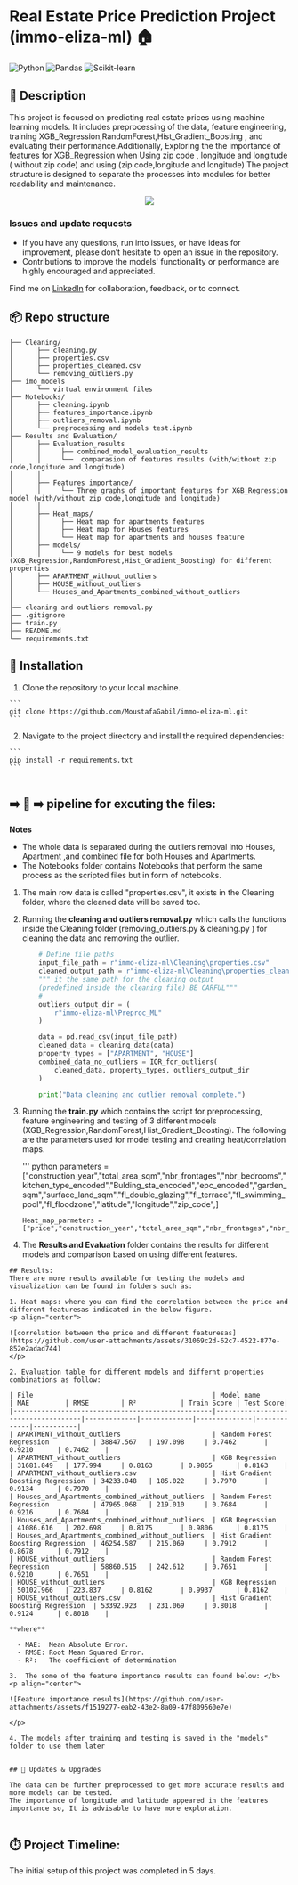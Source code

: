 # Real Estate Price Prediction Project (immo-eliza-ml) 🏠
![Python](https://img.shields.io/badge/Made%20with-Python-1f425f.svg)
![Pandas](https://img.shields.io/badge/uses-Pandas-blue.svg)
![Scikit-learn](https://img.shields.io/badge/uses-Scikit--learn-orange.svg)




## 🏢 Description

This project is focused on predicting real estate prices using machine learning models. It includes preprocessing of the data, feature engineering, training XGB_Regression,RandomForest,Hist_Gradient_Boosting , and evaluating their performance.Additionally, Exploring the the importance of features for XGB_Regression when Using zip code , longitude and longitude ( without zip code) and using (zip code,longitude and longitude)
The project structure is designed to separate the processes into modules for better readability and maintenance.
<p align="center">
  <img src="https://miro.medium.com/v2/resize:fit:640/1*D6s2K1y7kjE14swcgITB1w.png" />
</p>

### Issues and update requests
- If you have any questions, run into issues, or have ideas for improvement, please don’t hesitate to open an issue in the repository.
- Contributions to improve the models' functionality or performance are highly encouraged and appreciated.


Find me on [LinkedIn](https://www.linkedin.com/in/moustafa-gabil-8a4a6bab/) for collaboration, feedback, or to connect.

## 📦 Repo structure
```.
├── Cleaning/
│      ├── cleaning.py
│      ├── properties.csv
│      ├── properties_cleaned.csv
│      └── removing_outliers.py
├── imo_models
│      └── virtual environment files
├── Notebooks/
│      ├── cleaning.ipynb
│      ├── features_importance.ipynb
│      ├── outliers_removal.ipynb 
│      └── preprocessing and models test.ipynb  
├── Results and Evaluation/
│      ├── Evaluation_results
│      │     ├── combined_model_evaluation_results
│      │     └──  comparasion of features results (with/without zip code,longitude and longitude)
│      │     
│      ├── Features importance/
│      │     └── Three graphs of important features for XGB_Regression model (with/without zip code,longitude and longitude) 
│      │
│      ├── Heat_maps/ 
│      │     ├── Heat map for apartments features
│      │     ├── Heat map for Houses features
│      │     └── Heat map for apartments and houses feature
│      ├── models/
│      │     └── 9 models for best models (XGB_Regression,RandomForest,Hist_Gradient_Boosting) for different properties           
│      ├── APARTMENT_without_outliers
│      ├── HOUSE_without_outliers 
│      └── Houses_and_Apartments_combined_without_outliers
│ 
├── cleaning and outliers removal.py 
├── .gitignore
├── train.py
├── README.md
└── requirements.txt 

```
## 🚧 Installation 

  1. Clone the repository to your local machine.

    ```
    git clone https://github.com/MoustafaGabil/immo-eliza-ml.git
    ```

  2. Navigate to the project directory and install the required dependencies:

    ```
    pip install -r requirements.txt
    ```
```
```
## ➡️ 🔄 ➡️ pipeline for excuting the files: 

**Notes**
- The whole data is separated during the outliers removal into Houses, Apartment ,and combined file for both Houses and Apartments.
- The Notebooks folder contains Notebooks that perform the same process as the scripted files but in form of notebooks. 

1. The main row data is called "properties.csv", it exists in the Cleaning folder, where the cleaned data will be saved too.

2. Running the **cleaning and outliers removal.py** which calls the functions inside the Cleaning folder (removing_outliers.py & cleaning.py ) for cleaning the data and removing the outlier.

    ```python
        # Define file paths
        input_file_path = r"immo-eliza-ml\Cleaning\properties.csv"
        cleaned_output_path = r"immo-eliza-ml\Cleaning\properties_cleaned.csv"
        """ it the same path for the cleaning output 
        (predefined inside the cleaning file) BE CARFUL"""
        #
        outliers_output_dir = (
            r"immo-eliza-ml\Preproc_ML"
        )

        data = pd.read_csv(input_file_path)
        cleaned_data = cleaning_data(data)
        property_types = ["APARTMENT", "HOUSE"]
        combined_data_no_outliers = IQR_for_outliers(
            cleaned_data, property_types, outliers_output_dir
        )

        print("Data cleaning and outlier removal complete.")

3. Running the **train.py** which contains the script for preprocessing, feature engineering and testing of 3 different models (XGB_Regression,RandomForest,Hist_Gradient_Boosting).
    The following are the parameters used for model testing and creating heat/correlation maps.
     
    ''' python
        parameters = ["construction_year","total_area_sqm","nbr_frontages","nbr_bedrooms","kitchen_type_encoded","Bulding_sta_encoded","epc_encoded","garden_sqm","surface_land_sqm","fl_double_glazing","fl_terrace","fl_swimming_pool","fl_floodzone","latitude","longitude","zip_code",]

       Heat_map_parmeters = ["price","construction_year","total_area_sqm","nbr_frontages","nbr_bedrooms","kitchen_type_encoded","Bulding_sta_encoded","epc_encoded","garden_sqm","latitude","longitude","zip_code"]

4. The **Results and Evaluation** folder contains the results for different models and comparison based on using different features.
  ```
## Results: 
There are more results available for testing the models and visualization can be found in folders such as:

1. Heat maps: where you can find the correlation between the price and different featuresas indicated in the below figure.
<p align="center">

  ![correlation between the price and different featuresas](https://github.com/user-attachments/assets/31069c2d-62c7-4522-877e-852e2adad744)
</p>

2. Evaluation table for different models and differnt properties combinations as follow:

| File                                             | Model name                         | MAE         | RMSE        | R²           | Train Score | Test Score|
|--------------------------------------------------|------------------------------------|-------------|-------------|--------------|-------------|-----------|
| APARTMENT_without_outliers                       | Random Forest Regression           | 38847.567   | 197.098     | 0.7462       | 0.9210      | 0.7462    |
| APARTMENT_without_outliers                       | XGB Regression                     | 31681.849   | 177.994     | 0.8163       | 0.9865      | 0.8163    |
| APARTMENT_without_outliers.csv                   | Hist Gradient Boosting Regression  | 34233.048   | 185.022     | 0.7970       | 0.9134      | 0.7970    |
| Houses_and_Apartments_combined_without_outliers  | Random Forest Regression           | 47965.068   | 219.010     | 0.7684       | 0.9216      | 0.7684    |
| Houses_and_Apartments_combined_without_outliers  | XGB Regression                     | 41086.616   | 202.698     | 0.8175       | 0.9806      | 0.8175    |
| Houses_and_Apartments_combined_without_outliers  | Hist Gradient Boosting Regression  | 46254.587   | 215.069     | 0.7912       | 0.8678      | 0.7912    |
| HOUSE_without_outliers                           | Random Forest Regression           | 58860.515   | 242.612     | 0.7651       | 0.9210      | 0.7651    |
| HOUSE_without_outliers                           | XGB Regression                     | 50102.966   | 223.837     | 0.8162       | 0.9937      | 0.8162    |
| HOUSE_without_outliers.csv                       | Hist Gradient Boosting Regression  | 53392.923   | 231.069     | 0.8018       | 0.9124      | 0.8018    |

**where**

    - MAE:  Mean Absolute Error.
    - RMSE: Root Mean Squared Error.
    - R²:   The coefficient of determination

3.  The some of the feature importance results can found below: </b>
<p align="center">

  ![Feature importance results](https://github.com/user-attachments/assets/f1519277-eab2-43e2-8a09-47f809560e7e)

</p>

4. The models after training and testing is saved in the "models" folder to use them later


## 🔧 Updates & Upgrades

The data can be further preprocessed to get more accurate results and more models can be tested. 
The importance of longitude and latitude appeared in the features importance so, It is advisable to have more exploration. 


```

## ⏱️ Project Timeline:
The initial setup of this project was completed in 5 days.


